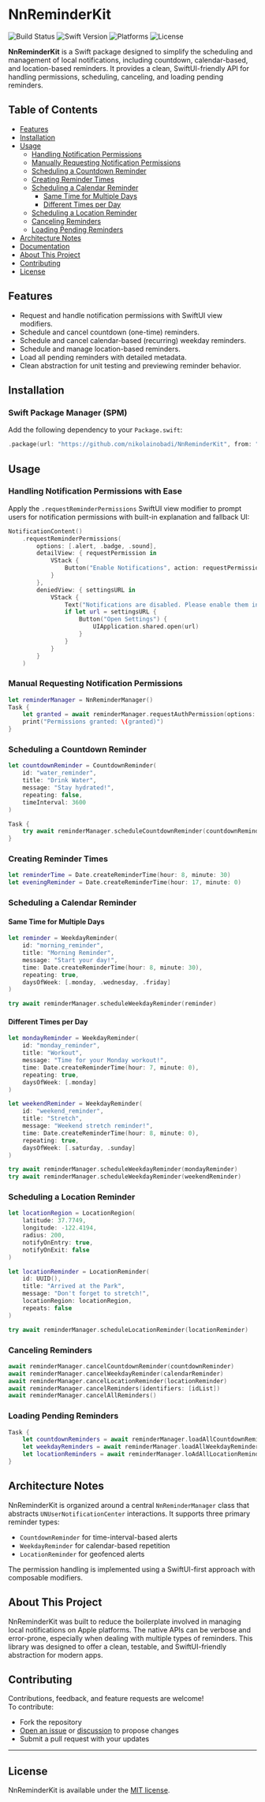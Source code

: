 # NnReminderKit

![Build Status](https://github.com/nikolainobadi/NnReminderKit/actions/workflows/ci.yml/badge.svg)
![Swift Version](https://badgen.net/badge/swift/6.0%2B/purple)
![Platforms](https://img.shields.io/badge/platforms-iOS%2017%20%2B%20%7C%20macOS%2012%20%2B-blue)
![License](https://img.shields.io/badge/license-MIT-lightgray)

**NnReminderKit** is a Swift package designed to simplify the scheduling and management of local notifications, including countdown, calendar-based, and location-based reminders. It provides a clean, SwiftUI-friendly API for handling permissions, scheduling, canceling, and loading pending reminders.

## Table of Contents
- [Features](#features)  
- [Installation](#installation)  
- [Usage](#usage)  
  - [Handling Notification Permissions](#handling-notification-permissions-with-ease)  
  - [Manually Requesting Notification Permissions](#manual-requesting-notification-permissions)  
  - [Scheduling a Countdown Reminder](#scheduling-a-countdown-reminder)  
  - [Creating Reminder Times](#creating-reminder-times)  
  - [Scheduling a Calendar Reminder](#scheduling-a-calendar-reminder)  
    - [Same Time for Multiple Days](#scheduling-a-calendar-reminder-at-same-time-for-multiple-days)  
    - [Different Times per Day](#scheduling-calendar-reminders-with-different-times-per-day)  
  - [Scheduling a Location Reminder](#scheduling-a-location-reminder)  
  - [Canceling Reminders](#canceling-reminders)  
  - [Loading Pending Reminders](#loading-pending-reminders)  
- [Architecture Notes](#architecture-notes)  
- [Documentation](#documentation)   
- [About This Project](#about-this-project)  
- [Contributing](#contributing)  
- [License](#license)  

## Features

- Request and handle notification permissions with SwiftUI view modifiers.
- Schedule and cancel countdown (one-time) reminders.
- Schedule and cancel calendar-based (recurring) weekday reminders.
- Schedule and manage location-based reminders.
- Load all pending reminders with detailed metadata.
- Clean abstraction for unit testing and previewing reminder behavior.


## Installation

### Swift Package Manager (SPM)

Add the following dependency to your `Package.swift`:

```swift
.package(url: "https://github.com/nikolainobadi/NnReminderKit", from: "1.0.0")
```

## Usage

### Handling Notification Permissions with Ease  

Apply the `.requestReminderPermissions` SwiftUI view modifier to prompt users for notification permissions with built-in explanation and fallback UI:

```swift
NotificationContent()
    .requestReminderPermissions(
        options: [.alert, .badge, .sound],
        detailView: { requestPermission in
            VStack {
                Button("Enable Notifications", action: requestPermission)
            }
        },
        deniedView: { settingsURL in 
            VStack {
                Text("Notifications are disabled. Please enable them in settings.")
                if let url = settingsURL {
                    Button("Open Settings") {
                        UIApplication.shared.open(url)
                    }
                }
            }
        }
    )
```

### Manual Requesting Notification Permissions

```swift
let reminderManager = NnReminderManager()
Task {
    let granted = await reminderManager.requestAuthPermission(options: [.alert, .badge, .sound])
    print("Permissions granted: \(granted)")
}
```

### Scheduling a Countdown Reminder

```swift
let countdownReminder = CountdownReminder(
    id: "water_reminder",
    title: "Drink Water",
    message: "Stay hydrated!",
    repeating: false,
    timeInterval: 3600
)

Task {
    try await reminderManager.scheduleCountdownReminder(countdownReminder)
}
```

### Creating Reminder Times

```swift
let reminderTime = Date.createReminderTime(hour: 8, minute: 30)
let eveningReminder = Date.createReminderTime(hour: 17, minute: 0)
```

### Scheduling a Calendar Reminder

#### Same Time for Multiple Days

```swift
let reminder = WeekdayReminder(
    id: "morning_reminder",
    title: "Morning Reminder",
    message: "Start your day!",
    time: Date.createReminderTime(hour: 8, minute: 30),
    repeating: true,
    daysOfWeek: [.monday, .wednesday, .friday]
)

try await reminderManager.scheduleWeekdayReminder(reminder)
```

#### Different Times per Day

```swift
let mondayReminder = WeekdayReminder(
    id: "monday_reminder",
    title: "Workout",
    message: "Time for your Monday workout!",
    time: Date.createReminderTime(hour: 7, minute: 0),
    repeating: true,
    daysOfWeek: [.monday]
)

let weekendReminder = WeekdayReminder(
    id: "weekend_reminder",
    title: "Stretch",
    message: "Weekend stretch reminder!",
    time: Date.createReminderTime(hour: 8, minute: 0),
    repeating: true,
    daysOfWeek: [.saturday, .sunday]
)

try await reminderManager.scheduleWeekdayReminder(mondayReminder)
try await reminderManager.scheduleWeekdayReminder(weekendReminder)
```

### Scheduling a Location Reminder

```swift
let locationRegion = LocationRegion(
    latitude: 37.7749,
    longitude: -122.4194,
    radius: 200,
    notifyOnEntry: true,
    notifyOnExit: false
)

let locationReminder = LocationReminder(
    id: UUID(),
    title: "Arrived at the Park",
    message: "Don't forget to stretch!",
    locationRegion: locationRegion,
    repeats: false
)

try await reminderManager.scheduleLocationReminder(locationReminder)
```

### Canceling Reminders

```swift
await reminderManager.cancelCountdownReminder(countdownReminder)
await reminderManager.cancelWeekdayReminder(calendarReminder)
await reminderManager.cancelLocationReminder(locationReminder)
await reminderManager.cancelReminders(identifiers: [idList])
await reminderManager.cancelAllReminders()
```

### Loading Pending Reminders

```swift
Task {
    let countdownReminders = await reminderManager.loadAllCountdownReminders()
    let weekdayReminders = await reminderManager.loadAllWeekdayReminders()
    let locationReminders = await reminderManager.loAdAllLocationReminders()
}
```

## Architecture Notes

NnReminderKit is organized around a central `NnReminderManager` class that abstracts `UNUserNotificationCenter` interactions. It supports three primary reminder types:
- `CountdownReminder` for time-interval-based alerts
- `WeekdayReminder` for calendar-based repetition
- `LocationReminder` for geofenced alerts

The permission handling is implemented using a SwiftUI-first approach with composable modifiers.

## About This Project

NnReminderKit was built to reduce the boilerplate involved in managing local notifications on Apple platforms. The native APIs can be verbose and error-prone, especially when dealing with multiple types of reminders. This library was designed to offer a clean, testable, and SwiftUI-friendly abstraction for modern apps.

## Contributing

Contributions, feedback, and feature requests are welcome!  
To contribute:
- Fork the repository
- [Open an issue](https://github.com/nikolainobadi/NnReminderKit/issues) or [discussion](https://github.com/nikolainobadi/NnReminderKit/discussions) to propose changes
- Submit a pull request with your updates

---

## License

NnReminderKit is available under the [MIT license](./LICENSE).
